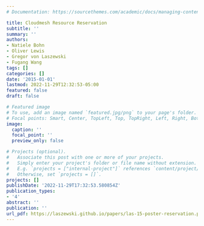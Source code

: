 ```yaml
---
# Documentation: https://sourcethemes.com/academic/docs/managing-content/

title: Cloudmesh Resource Reservation
subtitle: ''
summary: ''
authors:
- Natiele Bohn
- Oliver Lewis
- Gregor von Laszewski
- Fugang Wang
tags: []
categories: []
date: '2015-01-01'
lastmod: 2022-11-29T12:32:53-05:00
featured: false
draft: false

# Featured image
# To use, add an image named `featured.jpg/png` to your page's folder.
# Focal points: Smart, Center, TopLeft, Top, TopRight, Left, Right, BottomLeft, Bottom, BottomRight.
image:
  caption: ''
  focal_point: ''
  preview_only: false

# Projects (optional).
#   Associate this post with one or more of your projects.
#   Simply enter your project's folder or file name without extension.
#   E.g. `projects = ["internal-project"]` references `content/project/deep-learning/index.md`.
#   Otherwise, set `projects = []`.
projects: []
publishDate: '2022-11-29T17:32:53.580854Z'
publication_types:
- '4'
abstract: ''
publication: ''
url_pdf: https://laszewski.github.io/papers/las-15-poster-reservation.pdf
---
```

